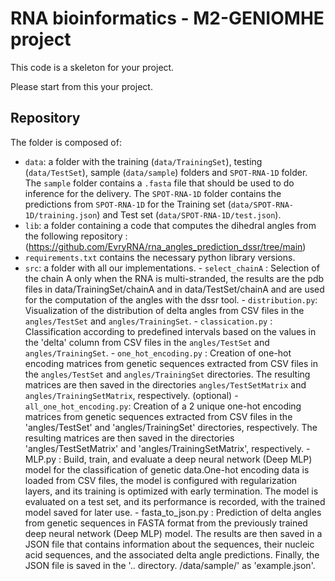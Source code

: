 # RNA bioinformatics - M2-GENIOMHE project 

This code is a skeleton for your project. 

Please start from this your project. 

## Repository

The folder is composed of: 
- `data`: a folder with the training (`data/TrainingSet`), testing (`data/TestSet`), sample (`data/sample`) folders and `SPOT-RNA-1D` folder.
        The `sample` folder contains a `.fasta` file that should be used to do inference for the delivery. 
        The `SPOT-RNA-1D` folder contains the predictions from `SPOT-RNA-1D` for the Training set (`data/SPOT-RNA-1D/training.json`) and Test set (`data/SPOT-RNA-1D/test.json`).
- `lib`: a folder containing a code that computes the dihedral angles from the following repository :(https://github.com/EvryRNA/rna_angles_prediction_dssr/tree/main)
- `requirements.txt` contains the necessary python library versions.
- `src`: a folder with all our implementations.
          - `select_chainA` : Selection of the chain A only when the RNA is multi-stranded, the results are the pdb files in data/TrainingSet/chainA and in                      data/TestSet/chainA and are used for the computation of the angles with the dssr tool.
          - `distribution.py`: Visualization of the distribution of delta angles from CSV files in the `angles/TestSet` and `angles/TrainingSet`.
          - `classication.py` : Classification according to predefined intervals based on the values in the 'delta' column from CSV files in the                                `angles/TestSet` and `angles/TrainingSet`.
          - `one_hot_encoding.py` : Creation of one-hot encoding matrices from genetic sequences extracted from CSV files in the `angles/TestSet` and                           `angles/TrainingSet` directories. The resulting matrices are then saved in the directories `angles/TestSetMatrix` and                                         `angles/TrainingSetMatrix`, respectively. (optional)
          - `all_one_hot_encoding.py`: Creation of a 2 unique one-hot encoding matrices from genetic sequences extracted from CSV files in the                                 'angles/TestSet' and 'angles/TrainingSet' directories, respectively. The resulting matrices are then saved in the directories                                 'angles/TestSetMatrix' and 'angles/TrainingSetMatrix', respectively.
          - MLP.py : Build, train, and evaluate a deep neural network (Deep MLP) model for the classification of genetic data.One-hot encoding data is loaded                 from CSV files, the model is configured with regularization layers, and its training is optimized with early termination. The model is                         evaluated on a test set, and its performance is recorded, with the trained model saved for later use.
          - fasta_to_json.py : Prediction of delta angles from genetic sequences in FASTA format from the previously trained deep neural network (Deep MLP)                         model. The results are then saved in a JSON file that contains information about the sequences, their nucleic acid sequences, and the                         associated delta angle predictions. Finally, the JSON file is saved in the '.. directory. /data/sample/' as 'example.json'.

